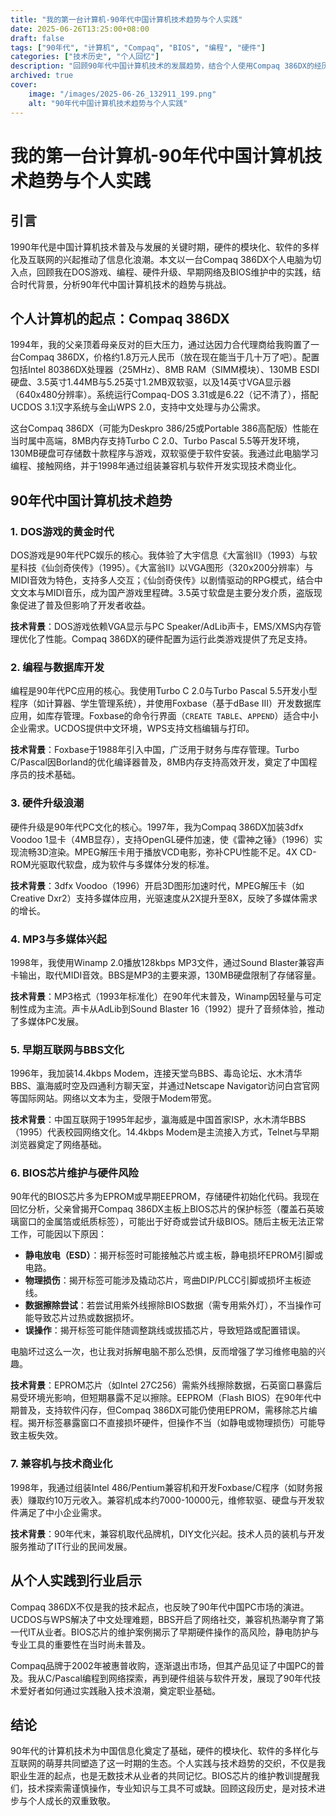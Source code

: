 ```yaml
---
title: "我的第一台计算机-90年代中国计算机技术趋势与个人实践"
date: 2025-06-26T13:25:00+08:00
draft: false
tags: ["90年代", "计算机", "Compaq", "BIOS", "编程", "硬件"]
categories: ["技术历史", "个人回忆"]
description: "回顾90年代中国计算机技术的发展趋势，结合个人使用Compaq 386DX的经历，探讨DOS游戏、编程、硬件升级、早期互联网及BIOS芯片维护的演进与挑战。"
archived: true
cover:
    image: "/images/2025-06-26_132911_199.png" 
    alt: "90年代中国计算机技术趋势与个人实践"
---
```


# 我的第一台计算机-90年代中国计算机技术趋势与个人实践

## 引言

1990年代是中国计算机技术普及与发展的关键时期，硬件的模块化、软件的多样化及互联网的兴起推动了信息化浪潮。本文以一台Compaq 386DX个人电脑为切入点，回顾我在DOS游戏、编程、硬件升级、早期网络及BIOS维护中的实践，结合时代背景，分析90年代中国计算机技术的趋势与挑战。

## 个人计算机的起点：Compaq 386DX

1994年，我的父亲顶着母亲反对的巨大压力，通过达因力合代理商给我购置了一台Compaq 386DX，价格约1.8万元人民币（放在现在能当于几十万了吧）。配置包括Intel 80386DX处理器（25MHz）、8MB RAM（SIMM模块）、130MB ESDI硬盘、3.5英寸1.44MB与5.25英寸1.2MB双软驱，以及14英寸VGA显示器（640x480分辨率）。系统运行Compaq-DOS 3.31或是6.22（记不清了），搭配UCDOS 3.1汉字系统与金山WPS 2.0，支持中文处理与办公需求。

这台Compaq 386DX（可能为Deskpro 386/25或Portable 386高配版）性能在当时属中高端，8MB内存支持Turbo C 2.0、Turbo Pascal 5.5等开发环境，130MB硬盘可存储数十款程序与游戏，双软驱便于软件安装。我通过此电脑学习编程、接触网络，并于1998年通过组装兼容机与软件开发实现技术商业化。

## 90年代中国计算机技术趋势

### 1. DOS游戏的黄金时代

DOS游戏是90年代PC娱乐的核心。我体验了大宇信息《大富翁II》（1993）与软星科技《仙剑奇侠传》（1995）。《大富翁II》以VGA图形（320x200分辨率）与MIDI音效为特色，支持多人交互；《仙剑奇侠传》以剧情驱动的RPG模式，结合中文文本与MIDI音乐，成为国产游戏里程碑。3.5英寸软盘是主要分发介质，盗版现象促进了普及但影响了开发者收益。

**技术背景**：DOS游戏依赖VGA显示与PC Speaker/AdLib声卡，EMS/XMS内存管理优化了性能。Compaq 386DX的硬件配置为运行此类游戏提供了充足支持。

### 2. 编程与数据库开发

编程是90年代PC应用的核心。我使用Turbo C 2.0与Turbo Pascal 5.5开发小型程序（如计算器、学生管理系统），并使用Foxbase（基于dBase III）开发数据库应用，如库存管理。Foxbase的命令行界面（`CREATE TABLE`、`APPEND`）适合中小企业需求。UCDOS提供中文环境，WPS支持文档编辑与打印。

**技术背景**：Foxbase于1988年引入中国，广泛用于财务与库存管理。Turbo C/Pascal因Borland的优化编译器普及，8MB内存支持高效开发，奠定了中国程序员的技术基础。

### 3. 硬件升级浪潮

硬件升级是90年代PC文化的核心。1997年，我为Compaq 386DX加装3dfx Voodoo 1显卡（4MB显存），支持OpenGL硬件加速，使《雷神之锤》（1996）实现流畅3D渲染。MPEG解压卡用于播放VCD电影，弥补CPU性能不足。4X CD-ROM光驱取代软盘，成为软件与多媒体分发的标准。

**技术背景**：3dfx Voodoo（1996）开启3D图形加速时代，MPEG解压卡（如Creative Dxr2）支持多媒体应用，光驱速度从2X提升至8X，反映了多媒体需求的增长。

### 4. MP3与多媒体兴起

1998年，我使用Winamp 2.0播放128kbps MP3文件，通过Sound Blaster兼容声卡输出，取代MIDI音效。BBS是MP3的主要来源，130MB硬盘限制了存储容量。

**技术背景**：MP3格式（1993年标准化）在90年代末普及，Winamp因轻量与可定制性成为主流。声卡从AdLib到Sound Blaster 16（1992）提升了音频体验，推动了多媒体PC发展。

### 5. 早期互联网与BBS文化

1996年，我加装14.4kbps Modem，连接天堂鸟BBS、毒岛论坛、水木清华BBS、瀛海威时空及四通利方聊天室，并通过Netscape Navigator访问白宫官网等国际网站。网络以文本为主，受限于Modem带宽。

**技术背景**：中国互联网于1995年起步，瀛海威是中国首家ISP，水木清华BBS（1995）代表校园网络文化。14.4kbps Modem是主流接入方式，Telnet与早期浏览器奠定了网络基础。

### 6. BIOS芯片维护与硬件风险

90年代的BIOS芯片多为EPROM或早期EEPROM，存储硬件初始化代码。我现在回忆分析，父亲曾揭开Compaq 386DX主板上BIOS芯片的保护标签（覆盖石英玻璃窗口的金属箔或纸质标签），可能出于好奇或尝试升级BIOS。随后主板无法正常工作，可能因以下原因：
- **静电放电（ESD）**：揭开标签时可能接触芯片或主板，静电损坏EPROM引脚或电路。[](https://forums.tomshardware.com/threads/how-sensitive-are-motherboards.3068162/)
- **物理损伤**：揭开标签可能涉及撬动芯片，弯曲DIP/PLCC引脚或损坏主板迹线。[](https://www.biosflash.com/e/bios-chip-installation-removal.htm)
- **数据擦除尝试**：若尝试用紫外线擦除BIOS数据（需专用紫外灯），不当操作可能导致芯片过热或数据损坏。[](https://en.wikipedia.org/wiki/EPROM)
- **误操作**：揭开标签可能伴随调整跳线或拔插芯片，导致短路或配置错误。

电脑坏过这么一次，也让我对拆解电脑不那么恐惧，反而增强了学习维修电脑的兴趣。

**技术背景**：EPROM芯片（如Intel 27C256）需紫外线擦除数据，石英窗口暴露后易受环境光影响，但短期暴露不足以擦除。EEPROM（Flash BIOS）在90年代中期普及，支持软件闪存，但Compaq 386DX可能仍使用EPROM，需移除芯片编程。揭开标签暴露窗口不直接损坏硬件，但操作不当（如静电或物理损伤）可能导致主板失效。[](https://en.wikipedia.org/wiki/BIOS)

### 7. 兼容机与技术商业化

1998年，我通过组装Intel 486/Pentium兼容机和开发Foxbase/C程序（如财务报表）赚取约10万元收入。兼容机成本约7000-10000元，维修软驱、硬盘与开发软件满足了中小企业需求。

**技术背景**：90年代末，兼容机取代品牌机，DIY文化兴起。技术人员的装机与开发服务推动了IT行业的民间发展。

## 从个人实践到行业启示

Compaq 386DX不仅是我的技术起点，也反映了90年代中国PC市场的演进。UCDOS与WPS解决了中文处理难题，BBS开启了网络社交，兼容机热潮孕育了第一代IT从业者。BIOS芯片的维护案例揭示了早期硬件操作的高风险，静电防护与专业工具的重要性在当时尚未普及。

Compaq品牌于2002年被惠普收购，逐渐退出市场，但其产品见证了中国PC的普及。我从C/Pascal编程到网络探索，再到硬件组装与软件开发，展现了90年代技术爱好者如何通过实践融入技术浪潮，奠定职业基础。

## 结论

90年代的计算机技术为中国信息化奠定了基础，硬件的模块化、软件的多样化与互联网的萌芽共同塑造了这一时期的生态。个人实践与技术趋势的交织，不仅是我职业生涯的起点，也是无数技术从业者的共同记忆。BIOS芯片的维护教训提醒我们，技术探索需谨慎操作，专业知识与工具不可或缺。回顾这段历史，是对技术进步与个人成长的双重致敬。